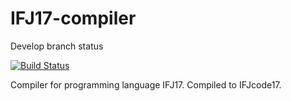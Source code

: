 # IFJ17-compiler

Develop branch status

[![Build Status](https://travis-ci.com/EnkeyMC/IFJ17-compiler.svg?token=yh8hcEUBzg9hwGto2Ery&branch=develop)](https://travis-ci.com/EnkeyMC/IFJ17-compiler)

Compiler for programming language IFJ17. Compiled to IFJcode17.
